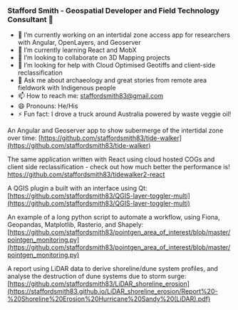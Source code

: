 
### Stafford Smith - Geospatial Developer and Field Technology Consultant 👋

- 🔭 I’m currently working on an intertidal zone access app for researchers with Angular, OpenLayers, and Geoserver
- 🌱 I’m currently learning React and MobX
- 👯 I’m looking to collaborate on 3D Mapping projects
- 🤔 I’m looking for help with Cloud Optimised Geotiffs and client-side reclassification
- 💬 Ask me about archaeology and great stories from remote area fieldwork with Indigenous people
- 📫 How to reach me: staffordsmith83@gmail.com
- 😄 Pronouns: He/His
- ⚡ Fun fact: I drove a truck around Australia powered by waste veggie oil!

An Angular and Geoserver app to show subermerge of the intertidal zone over time: [https://github.com/staffordsmith83/tide-walker](https://github.com/staffordsmith83/tide-walker)

The same application written with React using cloud hosted COGs and client side reclassification - check out how much better the performance is!
https://github.com/staffordsmith83/tidewalker2-react

A QGIS plugin a built with an interface using Qt: [https://github.com/staffordsmith83/QGIS-layer-toggler-multi](https://github.com/staffordsmith83/QGIS-layer-toggler-multi)

An example of a long python script to automate a workflow, using Fiona, Geopandas, Matplotlib, Rasterio, and Shapely:
[https://github.com/staffordsmith83/pointgen_area_of_interest/blob/master/pointgen_monitoring.py](https://github.com/staffordsmith83/pointgen_area_of_interest/blob/master/pointgen_monitoring.py)

A report using LiDAR data to derive shoreline/dune system profiles, and analyse the destruction of dune systems due to storm surge: [https://github.com/staffordsmith83/LiDAR_shoreline_erosion](https://staffordsmith83.github.io/LiDAR_shoreline_erosion/Report%20-%20Shoreline%20Erosion%20Hurricane%20Sandy%20(LiDAR).pdf)
